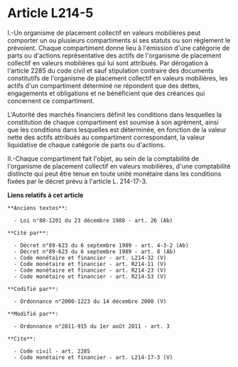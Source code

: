 # Article L214-5

I.-Un organisme de placement collectif en valeurs mobilières peut comporter un ou plusieurs compartiments si ses statuts ou
son règlement le prévoient. Chaque compartiment donne lieu à l'émission d'une catégorie de parts ou d'actions représentative
des actifs de l'organisme de placement collectif en valeurs mobilières qui lui sont attribués. Par dérogation à l'article
2285 du code civil et sauf stipulation contraire des documents constitutifs de l'organisme de placement collectif en valeurs
mobilières, les actifs d'un compartiment déterminé ne répondent que des dettes, engagements et obligations et ne bénéficient
que des créances qui concernent ce compartiment. 

L'Autorité des marchés financiers définit les conditions dans lesquelles la constitution de chaque compartiment est soumise à
son agrément, ainsi que les conditions dans lesquelles est déterminée, en fonction de la valeur nette des actifs attribués au
compartiment correspondant, la valeur liquidative de chaque catégorie de parts ou d'actions. 

II.-Chaque compartiment fait l'objet, au sein de la comptabilité de l'organisme de placement collectif en valeurs mobilières,
d'une comptabilité distincte qui peut être tenue en toute unité monétaire dans les conditions fixées par le décret prévu à
l'article L. 214-17-3.

**Liens relatifs à cet article**

	**Anciens textes**:

	  - Loi n°88-1201 du 23 décembre 1988 - art. 26 (Ab)

	**Cité par**:

	  - Décret n°89-623 du 6 septembre 1989 - art. 4-3-2 (Ab)
	  - Décret n°89-623 du 6 septembre 1989 - art. 8 (Ab)
	  - Code monétaire et financier - art. L214-32 (V)
	  - Code monétaire et financier - art. R214-11 (V)
	  - Code monétaire et financier - art. R214-23 (V)
	  - Code monétaire et financier - art. R214-53 (V)

	**Codifié par**:

	  - Ordonnance n°2000-1223 du 14 décembre 2000 (V)

	**Modifié par**:

	  - Ordonnance n°2011-915 du 1er août 2011 - art. 3

	**Cite**:

	  - Code civil - art. 2285
	  - Code monétaire et financier - art. L214-17-3 (V)
